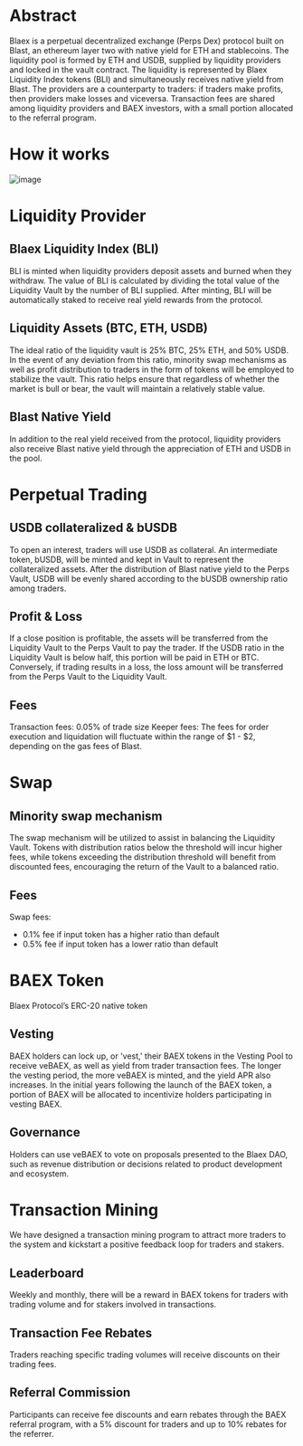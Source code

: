 # Abstract
Blaex is a perpetual decentralized exchange (Perps Dex) protocol built on Blast, an ethereum layer two with native yield for ETH and stablecoins. The liquidity pool is formed by ETH and USDB, supplied by liquidity providers and locked in the vault contract. The liquidity is represented by Blaex Liquidity Index tokens (BLI) and simultaneously receives native yield from Blast. The providers are a counterparty to traders: if traders make profits, then providers make losses and viceversa. Transaction fees are shared among liquidity providers and BAEX investors, with a small portion allocated to the referral program.
# How it works
![image](https://github.com/blaex/.github/assets/102639451/097085fb-e83e-485d-91f8-00b0b9f31f57)


# Liquidity Provider
## Blaex Liquidity Index (BLI)
BLI is minted when liquidity providers deposit assets and burned when they withdraw. The value of BLI is calculated by dividing the total value of the Liquidity Vault by the number of BLI supplied. After minting, BLI will be automatically staked to receive real yield rewards from the protocol.
## Liquidity Assets (BTC, ETH, USDB)
The ideal ratio of the liquidity vault is 25% BTC, 25% ETH, and 50% USDB. In the event of any deviation from this ratio, minority swap mechanisms as well as profit distribution to traders in the form of tokens will be employed to stabilize the vault.
This ratio helps ensure that regardless of whether the market is bull or bear, the vault will maintain a relatively stable value.
## Blast Native Yield
In addition to the real yield received from the protocol, liquidity providers also receive Blast native yield through the appreciation of ETH and USDB in the pool.
# Perpetual Trading
## USDB collateralized & bUSDB
To open an interest, traders will use USDB as collateral. An intermediate token, bUSDB, will be minted and kept in Vault to represent the collateralized assets. After the distribution of Blast native yield to the Perps Vault, USDB will be evenly shared according to the bUSDB ownership ratio among traders.
## Profit & Loss
If a close position is profitable, the assets will be transferred from the Liquidity Vault to the Perps Vault to pay the trader. If the USDB ratio in the Liquidity Vault is below half, this portion will be paid in ETH or BTC.
Conversely, if trading results in a loss, the loss amount will be transferred from the Perps Vault to the Liquidity Vault.
## Fees
Transaction fees: 0.05% of trade size
Keeper fees: The fees for order execution and liquidation will fluctuate within the range of $1 - $2, depending on the gas fees of Blast.
# Swap
## Minority swap mechanism
The swap mechanism will be utilized to assist in balancing the Liquidity Vault. Tokens with distribution ratios below the threshold will incur higher fees, while tokens exceeding the distribution threshold will benefit from discounted fees, encouraging the return of the Vault to a balanced ratio.
## Fees
Swap fees: 
- 0.1% fee if input token has a higher ratio than default
- 0.5% fee if input token has a lower ratio than default 
# BAEX Token
Blaex Protocol’s ERC-20 native token
## Vesting
BAEX holders can lock up, or 'vest,' their BAEX tokens in the Vesting Pool to receive veBAEX, as well as yield from trader transaction fees. The longer the vesting period, the more veBAEX is minted, and the yield APR also increases.
In the initial years following the launch of the BAEX token, a portion of BAEX will be allocated to incentivize holders participating in vesting BAEX.
## Governance
Holders can use veBAEX to vote on proposals presented to the Blaex DAO, such as revenue distribution or decisions related to product development and ecosystem.
# Transaction Mining
We have designed a transaction mining program to attract more traders to the system and kickstart a positive feedback loop for traders and stakers.
## Leaderboard
Weekly and monthly, there will be a reward in BAEX tokens for traders with trading volume and for stakers involved in transactions.
## Transaction Fee Rebates
Traders reaching specific trading volumes will receive discounts on their trading fees.
## Referral Commission
Participants can receive fee discounts and earn rebates through the BAEX referral program, with a 5% discount for traders and up to 10% rebates for the referrer.
